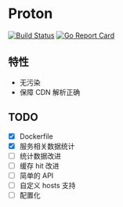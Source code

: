 # Proton
[![Build Status](https://travis-ci.org/oif/proton.svg?branch=master)](https://travis-ci.org/oif/proton)
[![Go Report Card](https://goreportcard.com/badge/github.com/oif/proton)](https://goreportcard.com/report/github.com/oif/proton)

## 特性
* 无污染
* 保障 CDN 解析正确

## TODO
- [x] Dockerfile
- [x] 服务相关数据统计
- [ ] 统计数据改进
- [ ] 缓存 hit 改进
- [ ] 简单的 API
- [ ] 自定义 hosts 支持
- [ ] 配置化
